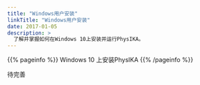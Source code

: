 ```yaml
---
title: "Windows用户安装"
linkTitle: "Windows用户安装"
date: 2017-01-05
description: >
  了解并掌握如何在Windows 10上安装并运行PhysIKA。
---
```


{{% pageinfo %}}
Windows 10 上安装PhysIKA
{{% /pageinfo %}}


待完善